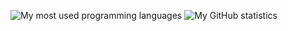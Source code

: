 ![My most used programming languages](https://github-readme-stats.vercel.app/api/top-langs/?username=nsde&theme=radical)
![My GitHub statistics](https://github-readme-stats.vercel.app/api?username=nsde&count_private=true&theme=radical)  
